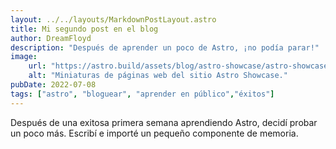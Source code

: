```yaml
---
layout: ../../layouts/MarkdownPostLayout.astro
title: Mi segundo post en el blog
author: DreamFloyd
description: "Después de aprender un poco de Astro, ¡no podía parar!"
image: 
    url: "https://astro.build/assets/blog/astro-showcase/astro-showcase-screenshot.jpg"
    alt: "Miniaturas de páginas web del sitio Astro Showcase."
pubDate: 2022-07-08
tags: ["astro", "bloguear", "aprender en público","éxitos"]
---
```

Después de una exitosa primera semana aprendiendo Astro, decidí probar un poco más. Escribí e importé un pequeño componente de memoria.